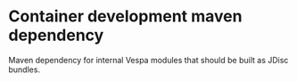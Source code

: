 <!-- Copyright 2017 Yahoo Holdings. Licensed under the terms of the Apache 2.0 license. See LICENSE in the project root. -->
# Container development maven dependency

Maven dependency for internal Vespa modules that should be built as JDisc bundles.
